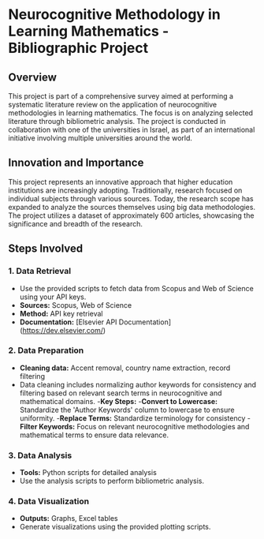 # Neurocognitive Methodology in Learning Mathematics - Bibliographic Project

## Overview

This project is part of a comprehensive survey aimed at performing a systematic literature review on the application of neurocognitive methodologies in learning mathematics. The focus is on analyzing selected literature through bibliometric analysis. The project is conducted in collaboration with one of the universities in Israel, as part of an international initiative involving multiple universities around the world.

## Innovation and Importance

This project represents an innovative approach that higher education institutions are increasingly adopting. Traditionally, research focused on individual subjects through various sources. Today, the research scope has expanded to analyze the sources themselves using big data methodologies. The project utilizes a dataset of approximately 600 articles, showcasing the significance and breadth of the research.

## Steps Involved

### 1. Data Retrieval

- Use the provided scripts to fetch data from Scopus and Web of Science using your API keys.
- **Sources:** Scopus, Web of Science
- **Method:** API key retrieval
- **Documentation:** [Elsevier API Documentation] (https://dev.elsevier.com/)

### 2. Data Preparation

- **Cleaning data:** Accent removal, country name extraction, record filtering
- Data cleaning includes normalizing author keywords for consistency and filtering based on relevant search terms in neurocognitive and mathematical domains.
-**Key Steps:**
    -**Convert to Lowercase:** Standardize the 'Author Keywords' column to lowercase to ensure uniformity.
    -**Replace Terms:** Standardize terminology for consistency
    -**Filter Keywords:** Focus on relevant neurocognitive methodologies and mathematical terms to ensure data relevance.

### 3. Data Analysis

- **Tools:** Python scripts for detailed analysis
- Use the analysis scripts to perform bibliometric analysis.

### 4. Data Visualization

- **Outputs:** Graphs, Excel tables
- Generate visualizations using the provided plotting scripts.